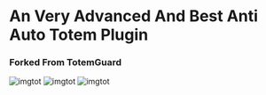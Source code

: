 # An Very Advanced And Best Anti Auto Totem Plugin
### Forked From TotemGuard
![imgtot](https://cdn.modrinth.com/data/cached_images/73592572036b9bfcd0759184f85ec104551f723c.png)  ![imgtot](https://www.stickpng.com/img/download/58f8bcf70ed2bdaf7c128307)  ![imgtot](https://static.wikia.nocookie.net/minecraft_gamepedia/images/2/2e/Totem_of_Undying_JE2_BE2.png/revision/latest?cb=20200522030253) 
